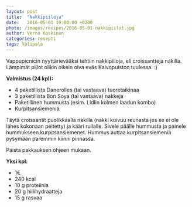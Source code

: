 ```yaml
---
layout: post
title:  "Nakkipiiloja"
date:   2016-05-01 19:00:00 +0200
photo: /images/recipes/2016-05-01-nakkipiilot.jpg
author: Verna Koskinen
categories: resepti
tags: Välipala
---
```


Vappupicnicin nyyttärievääksi tehtiin nakkipiiloja, eli croissantteja nakilla. Lämpimät piilot olikin oikein oiva eväs Kaivopuiston tuulessa. :)

**Valmistus (24 kpl):**

- 4 paketillista Danerolles (tai vastaava) tuoretaikinaa
- 3 paketillista Bon Soya (tai vastaava) nakkeja
- Paketillinen hummusta (esim. Lidlin kolmen laadun kombo)
- Kurpitsansiemeniä

Täytä croissantit puolikkaalla nakilla (nakki kuivuu reunasta jos se ei ole lähes kokonaan peitetty) ja kääri rullalle. Sivele päälle hummusta ja painele hummukseen kurpitsansiemenet. Hummus auttaa kurpitsansiemeniä pysymään paremmin kiinni pinnassa.

Paista pakkauksen ohjeen mukaan.

**Yksi kpl:**

- 1€
- 240 kcal
- 10 g proteiinia
- 20 g hiilihydraatteja
- 15 g rasvaa
